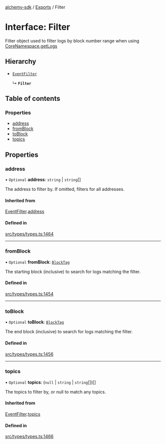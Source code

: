 [alchemy-sdk](../README.md) / [Exports](../modules.md) / Filter

# Interface: Filter

Filter object used to filter logs by block number range when using
[CoreNamespace.getLogs](../classes/CoreNamespace.md#getlogs)

## Hierarchy

- [`EventFilter`](EventFilter.md)

  ↳ **`Filter`**

## Table of contents

### Properties

- [address](Filter.md#address)
- [fromBlock](Filter.md#fromblock)
- [toBlock](Filter.md#toblock)
- [topics](Filter.md#topics)

## Properties

### address

• `Optional` **address**: `string` \| `string`[]

The address to filter by. If omitted, filters for all addresses.

#### Inherited from

[EventFilter](EventFilter.md).[address](EventFilter.md#address)

#### Defined in

[src/types/types.ts:1464](https://github.com/alchemyplatform/alchemy-sdk-js/blob/7ae04a5/src/types/types.ts#L1464)

___

### fromBlock

• `Optional` **fromBlock**: [`BlockTag`](../modules.md#blocktag)

The starting block (inclusive) to search for logs matching the filter.

#### Defined in

[src/types/types.ts:1454](https://github.com/alchemyplatform/alchemy-sdk-js/blob/7ae04a5/src/types/types.ts#L1454)

___

### toBlock

• `Optional` **toBlock**: [`BlockTag`](../modules.md#blocktag)

The end block (inclusive) to search for logs matching the filter.

#### Defined in

[src/types/types.ts:1456](https://github.com/alchemyplatform/alchemy-sdk-js/blob/7ae04a5/src/types/types.ts#L1456)

___

### topics

• `Optional` **topics**: (``null`` \| `string` \| `string`[])[]

The topics to filter by, or null to match any topics.

#### Inherited from

[EventFilter](EventFilter.md).[topics](EventFilter.md#topics)

#### Defined in

[src/types/types.ts:1466](https://github.com/alchemyplatform/alchemy-sdk-js/blob/7ae04a5/src/types/types.ts#L1466)
